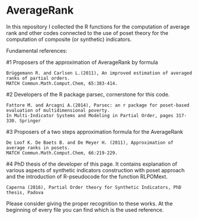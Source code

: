 # AverageRank
In this repository I collected the R functions for the computation of average rank and other codes connected to the use of poset theory for the computation of composite (or synthetic) indicators.  

Fundamental references:

#1 Proposers of the approximation of AverageRank by formula

    Brüggemann R. and Carlsen L.(2011), An improved estimation of averaged ranks of partial orders. 
    MATCH Commun.Math.Comput.Chem, 65:383-414.
    
#2 Developers of the R package parsec, cornerstone for this code.

    Fattore M. and Arcagni A.(2014), Parsec: an r package for poset-based evaluation of multidimensional poverty. 
    In Multi-Indicator Systems and Modeling in Partial Order, pages 317-330. Springer
    
#3 Proposers of a two steps approximation formula for the AverageRank

    De Loof K. De Baets B. and De Meyer H. (2011), Approximation of average ranks in posets.
    MATCH Commun.Math.Comput.Chem, 66:219-229.

#4 PhD thesis of the developer of this page. It contains explanation of various aspects of synthetic indicators construction with poset         approach and the introduction of R-pseudocode for the function RLPOMext.

    Caperna (2016), Partial Order theory for Synthetic Indicators, PhD thesis, Padova

Please consider giving the proper recognition to these works. At the beginning of every file you can find which is the used reference.
